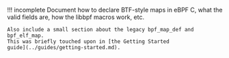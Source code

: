 !!! incomplete
    Document how to declare BTF-style maps in eBPF C, what the valid fields
    are, how the libbpf macros work, etc.

    Also include a small section about the legacy bpf_map_def and bpf_elf_map.
    This was briefly touched upon in [the Getting Started
    guide](../guides/getting-started.md).
